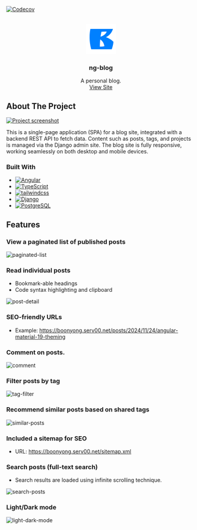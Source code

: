 [![Codecov](https://img.shields.io/codecov/c/github/boonyong6/ng-blog?style=for-the-badge&logo=codecov)](https://codecov.io/gh/boonyong6/ng-blog)

<!-- PROJECT LOGO -->

<br />
<div align="center">
  <a href="https://boonyong.serv00.net/">
    <img src="public/static/logo.png" alt="Logo" width="80" height="80">
  </a>

  <h3 align="center">ng-blog</h3>

  <p align="center">
    A personal blog.
    <br />
    <a href="https://boonyong.serv00.net/">View Site</a>
  </p>
</div>

<!-- ABOUT THE PROJECT -->

## About The Project

[![Project screenshot][project-screenshot]](https://boonyong.serv00.net/tags/angular/page/1)

This is a single-page application (SPA) for a blog site, integrated with a backend REST API to fetch data. Content such as posts, tags, and projects is managed via the Django admin site. The blog site is fully responsive, working seamlessly on both desktop and mobile devices.

### Built With

- [![Angular][Angular.io]][Angular-url]
- [![TypeScript][typescript]][typescript-url]
- [![tailwindcss][tailwindcss]][tailwindcss-url]
- [![Django][django]][django-url]
- [![PostgreSQL][postgresql]][postgresql-url]

<!-- FEATURES -->

## Features

### View a paginated list of published posts

![paginated-list](https://imgur.com/RUsaTND.png)

### Read individual posts

- Bookmark-able headings
- Code syntax highlighting and clipboard

![post-detail](https://imgur.com/cDdVC5p.png)

### SEO-friendly URLs

- Example: https://boonyong.serv00.net/posts/2024/11/24/angular-material-19-theming

### Comment on posts.

![comment](https://imgur.com/6QGQhUs.png)

### Filter posts by tag

![tag-filter](https://imgur.com/zXr5lhf.png)

### Recommend similar posts based on shared tags

![similar-posts](https://imgur.com/mnkthQG.png)

### Included a sitemap for SEO

- URL: https://boonyong.serv00.net/sitemap.xml

### Search posts (full-text search)

- Search results are loaded using infinite scrolling technique.

![search-posts](https://imgur.com/OfXzxWu.png)

### Light/Dark mode

![light-dark-mode](https://imgur.com/Aa6SOvr.png)

[project-screenshot]: https://boonyong.serv00.net/media/images/2024/12/16/blog-page.png
[Angular.io]: https://img.shields.io/badge/Angular_19-DD0031?style=for-the-badge&logo=angular&logoColor=white
[Angular-url]: https://angular.io/
[django]: https://img.shields.io/badge/Django_5-092E20?style=for-the-badge&logo=django&logoColor=green
[django-url]: https://www.djangoproject.com/
[postgresql]: https://img.shields.io/badge/postgresql-4169e1?style=for-the-badge&logo=postgresql&logoColor=white
[postgresql-url]: https://www.postgresql.org/
[tailwindcss]: https://img.shields.io/badge/TailwindCSS-grey?style=for-the-badge&logo=tailwind-css&logoColor=38B2AC
[tailwindcss-url]: https://tailwindcss.com/
[typescript]: https://img.shields.io/badge/TypeScript-3178C6?style=for-the-badge&logo=typescript&logoColor=white
[typescript-url]: https://www.typescriptlang.org/
